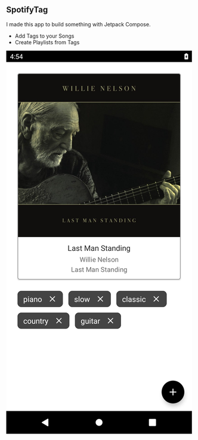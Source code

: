 ## SpotifyTag

I made this app to build something with Jetpack Compose.

- Add Tags to your Songs
- Create Playlists from Tags

![alt text](https://github.com/AdrianoCelentano/SpotifyTag/blob/master/readme.png "Logo")
